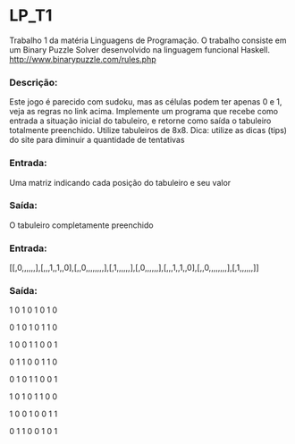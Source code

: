 # LP_T1
Trabalho 1 da matéria Linguagens de Programação. O trabalho consiste em um Binary Puzzle Solver desenvolvido na linguagem funcional Haskell. http://www.binarypuzzle.com/rules.php
### Descrição:
Este jogo é parecido com sudoku, mas as células podem ter apenas 0 e 1, veja as regras no link
acima. Implemente um programa que recebe como entrada a situação inicial do tabuleiro, e retorne
como saída o tabuleiro totalmente preenchido. Utilize tabuleiros de 8x8.
Dica: utilize as dicas (tips) do site para diminuir a quantidade de tentativas
### Entrada:
Uma matriz indicando cada posição do tabuleiro e seu valor
### Saída:
O tabuleiro completamente preenchido
### Entrada: 
[[,0,,,,,,],[,,,1,,1,,0],[,,0,,,,,,,,],[,1,,,,,,],[,0,,,,,,],[,,,1,,1,,0],[,,0,,,,,,,,],[,1,,,,,,]]
### Saída:
1 0 1 0 1 0 1 0

0 1 0 1 0 1 1 0

1 0 0 1 1 0 0 1

0 1 1 0 0 1 1 0

0 1 0 1 1 0 0 1

1 0 1 0 1 1 0 0

1 0 0 1 0 0 1 1

0 1 1 0 0 1 0 1

